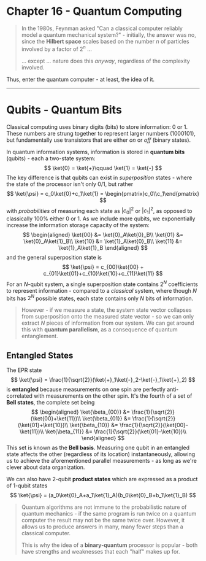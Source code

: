 # Chapter 16 - Quantum Computing

> In the 1980s, Feynman asked "Can a classical computer reliably model a quantum mechanical system?" - initially, the answer was no, since the **Hilbert space** scales based on the number $n$ of particles involved by a factor of $2^n$ ...
> 
> ... except ... nature does this *anyway*, regardless of the complexity involved. 

Thus, enter the quantum computer - at least, the idea of it. 

---

# Qubits - Quantum Bits

Classical computing uses binary digits (bits) to store information: 0 or 1. These numbers are strung together to represent larger numbers (1000101), but fundamentally use transistors that are either *on* or *off* (binary states).

In quantum information systems, information is stored in **quantum bits** (qubits) - each a two-state system:
$$
\ket{0} = \ket{+}\qquad \ket{1} = \ket{-}
$$
The key difference is that qubits can exist in *superposition* states - where the state of the processor isn't only 0/1, but rather
$$
\ket{\psi} = c_0\ket{0}+c_1\ket{1} = \begin{pmatrix}c_0\\c_1\end{pmatrix}
$$
with *probabilities* of measuring each state as $|c_0|^2$ or $|c_1|^2$, as opposed to classically 100% either 0 or 1. As we include more qubits, we exponentially increase the information storage capacity of the system:
$$
\begin{aligned}
	\ket{00} &= \ket{0}_A\ket{0}_B\\
	\ket{01} &= \ket{0}_A\ket{1}_B\\
	\ket{10} &= \ket{1}_A\ket{0}_B\\
	\ket{11} &= \ket{1}_A\ket{1}_B
\end{aligned}
$$
and the general superposition state is
$$
\ket{\psi} = c_{00}\ket{00} + c_{01}\ket{01}+c_{10}\ket{10}+c_{11}\ket{11}
$$
For an $N$-qubit system, a single superposition state contains $2^N$ coefficients to represent information - compared to a *classical* system, where though $N$ bits has $2^N$ possible states, each state contains only $N$ bits of information.

> However - if we measure a state, the system state vector collapses from superposition onto the measured state vector - so we can only extract $N$ pieces of information from our system. We can get around this with **quantum parallelism**, as a consequence of quantum entanglement.

## Entangled States

The EPR state
$$
\ket{\psi} = \frac{1}{\sqrt{2}}(\ket{+}_1\ket{-}_2-\ket{-}_1\ket{+}_2)
$$
is **entangled** because measurements on one spin are perfectly anti-correlated with measurements on the other spin. It's the fourth of a set of **Bell states**, the complete set being
$$
\begin{aligned}
	\ket{\beta_{00}} &= \frac{1}{\sqrt{2}}(\ket{00}+\ket{11})\\
	\ket{\beta_{01}} &= \frac{1}{\sqrt{2}}(\ket{01}+\ket{10})\\
	\ket{\beta_{10}} &= \frac{1}{\sqrt{2}}(\ket{00}-\ket{11})\\
	\ket{\beta_{11}} &= \frac{1}{\sqrt{2}}(\ket{01}-\ket{10})\\
\end{aligned}
$$
This set is known as the **Bell basis**. Measuring one qubit in an entangled state affects the other (regardless of its location) instantaneously, allowing us to achieve the aforementioned parallel measurements - as long as we're clever about data organization. 

We can also have 2-qubit **product states** which are expressed as a product of 1-qubit states
$$
\ket{\psi} = (a_0\ket{0}_A+a_1\ket{1}_A)(b_0\ket{0}_B+b_1\ket{1}_B)
$$
> Quantum algorithms are not immune to the probabilistic nature of quantum mechanics - if the same program is run twice on a quantum computer the result may not be the same twice over. However, it allows us to produce answers in many, many fewer steps than a classical computer.
>
> This is why the idea of a **binary-quantum** processor is popular - both have strengths and weaknesses that each "half" makes up for.

